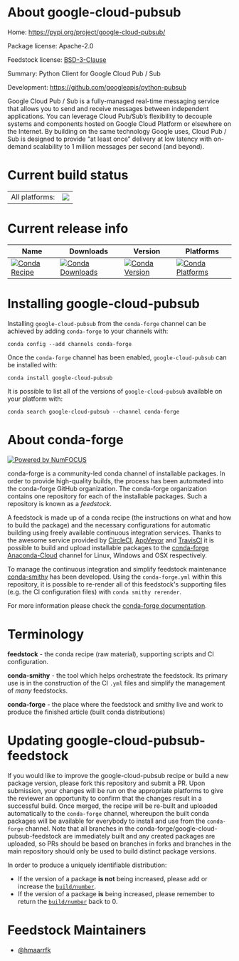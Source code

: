 About google-cloud-pubsub
=========================

Home: https://pypi.org/project/google-cloud-pubsub/

Package license: Apache-2.0

Feedstock license: [BSD-3-Clause](https://github.com/conda-forge/google-cloud-pubsub-feedstock/blob/master/LICENSE.txt)

Summary: Python Client for Google Cloud Pub / Sub

Development: https://github.com/googleapis/python-pubsub

Google Cloud Pub / Sub is a fully-managed real-time messaging service that
allows you to send and receive messages between independent applications.
You can leverage Cloud Pub/Sub’s flexibility to decouple systems and
components hosted on Google Cloud Platform or elsewhere on the Internet. By
building on the same technology Google uses, Cloud Pub / Sub is designed to
provide “at least once” delivery at low latency with on-demand scalability
to 1 million messages per second (and beyond).


Current build status
====================


<table><tr><td>All platforms:</td>
    <td>
      <a href="https://dev.azure.com/conda-forge/feedstock-builds/_build/latest?definitionId=8530&branchName=master">
        <img src="https://dev.azure.com/conda-forge/feedstock-builds/_apis/build/status/google-cloud-pubsub-feedstock?branchName=master">
      </a>
    </td>
  </tr>
</table>

Current release info
====================

| Name | Downloads | Version | Platforms |
| --- | --- | --- | --- |
| [![Conda Recipe](https://img.shields.io/badge/recipe-google--cloud--pubsub-green.svg)](https://anaconda.org/conda-forge/google-cloud-pubsub) | [![Conda Downloads](https://img.shields.io/conda/dn/conda-forge/google-cloud-pubsub.svg)](https://anaconda.org/conda-forge/google-cloud-pubsub) | [![Conda Version](https://img.shields.io/conda/vn/conda-forge/google-cloud-pubsub.svg)](https://anaconda.org/conda-forge/google-cloud-pubsub) | [![Conda Platforms](https://img.shields.io/conda/pn/conda-forge/google-cloud-pubsub.svg)](https://anaconda.org/conda-forge/google-cloud-pubsub) |

Installing google-cloud-pubsub
==============================

Installing `google-cloud-pubsub` from the `conda-forge` channel can be achieved by adding `conda-forge` to your channels with:

```
conda config --add channels conda-forge
```

Once the `conda-forge` channel has been enabled, `google-cloud-pubsub` can be installed with:

```
conda install google-cloud-pubsub
```

It is possible to list all of the versions of `google-cloud-pubsub` available on your platform with:

```
conda search google-cloud-pubsub --channel conda-forge
```


About conda-forge
=================

[![Powered by NumFOCUS](https://img.shields.io/badge/powered%20by-NumFOCUS-orange.svg?style=flat&colorA=E1523D&colorB=007D8A)](http://numfocus.org)

conda-forge is a community-led conda channel of installable packages.
In order to provide high-quality builds, the process has been automated into the
conda-forge GitHub organization. The conda-forge organization contains one repository
for each of the installable packages. Such a repository is known as a *feedstock*.

A feedstock is made up of a conda recipe (the instructions on what and how to build
the package) and the necessary configurations for automatic building using freely
available continuous integration services. Thanks to the awesome service provided by
[CircleCI](https://circleci.com/), [AppVeyor](https://www.appveyor.com/)
and [TravisCI](https://travis-ci.com/) it is possible to build and upload installable
packages to the [conda-forge](https://anaconda.org/conda-forge)
[Anaconda-Cloud](https://anaconda.org/) channel for Linux, Windows and OSX respectively.

To manage the continuous integration and simplify feedstock maintenance
[conda-smithy](https://github.com/conda-forge/conda-smithy) has been developed.
Using the ``conda-forge.yml`` within this repository, it is possible to re-render all of
this feedstock's supporting files (e.g. the CI configuration files) with ``conda smithy rerender``.

For more information please check the [conda-forge documentation](https://conda-forge.org/docs/).

Terminology
===========

**feedstock** - the conda recipe (raw material), supporting scripts and CI configuration.

**conda-smithy** - the tool which helps orchestrate the feedstock.
                   Its primary use is in the construction of the CI ``.yml`` files
                   and simplify the management of *many* feedstocks.

**conda-forge** - the place where the feedstock and smithy live and work to
                  produce the finished article (built conda distributions)


Updating google-cloud-pubsub-feedstock
======================================

If you would like to improve the google-cloud-pubsub recipe or build a new
package version, please fork this repository and submit a PR. Upon submission,
your changes will be run on the appropriate platforms to give the reviewer an
opportunity to confirm that the changes result in a successful build. Once
merged, the recipe will be re-built and uploaded automatically to the
`conda-forge` channel, whereupon the built conda packages will be available for
everybody to install and use from the `conda-forge` channel.
Note that all branches in the conda-forge/google-cloud-pubsub-feedstock are
immediately built and any created packages are uploaded, so PRs should be based
on branches in forks and branches in the main repository should only be used to
build distinct package versions.

In order to produce a uniquely identifiable distribution:
 * If the version of a package **is not** being increased, please add or increase
   the [``build/number``](https://docs.conda.io/projects/conda-build/en/latest/resources/define-metadata.html#build-number-and-string).
 * If the version of a package **is** being increased, please remember to return
   the [``build/number``](https://docs.conda.io/projects/conda-build/en/latest/resources/define-metadata.html#build-number-and-string)
   back to 0.

Feedstock Maintainers
=====================

* [@hmaarrfk](https://github.com/hmaarrfk/)

